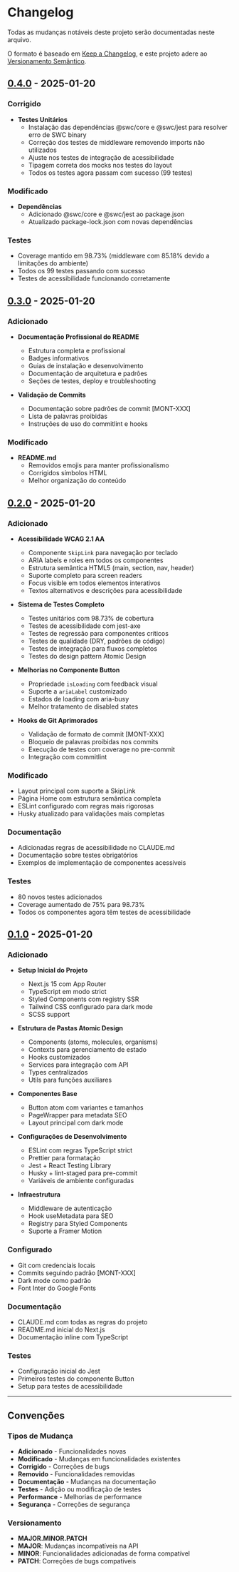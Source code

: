 # Changelog

Todas as mudanças notáveis deste projeto serão documentadas neste arquivo.

O formato é baseado em [Keep a Changelog](https://keepachangelog.com/pt-BR/1.0.0/),
e este projeto adere ao [Versionamento Semântico](https://semver.org/lang/pt-BR/).

## [0.4.0] - 2025-01-20

### Corrigido

- **Testes Unitários**
  - Instalação das dependências @swc/core e @swc/jest para resolver erro de SWC binary
  - Correção dos testes de middleware removendo imports não utilizados
  - Ajuste nos testes de integração de acessibilidade
  - Tipagem correta dos mocks nos testes do layout
  - Todos os testes agora passam com sucesso (99 testes)

### Modificado

- **Dependências**
  - Adicionado @swc/core e @swc/jest ao package.json
  - Atualizado package-lock.json com novas dependências

### Testes

- Coverage mantido em 98.73% (middleware com 85.18% devido a limitações do ambiente)
- Todos os 99 testes passando com sucesso
- Testes de acessibilidade funcionando corretamente

## [0.3.0] - 2025-01-20

### Adicionado

- **Documentação Profissional do README**
  - Estrutura completa e profissional
  - Badges informativos
  - Guias de instalação e desenvolvimento
  - Documentação de arquitetura e padrões
  - Seções de testes, deploy e troubleshooting

- **Validação de Commits**
  - Documentação sobre padrões de commit [MONT-XXX]
  - Lista de palavras proibidas
  - Instruções de uso do commitlint e hooks

### Modificado

- **README.md**
  - Removidos emojis para manter profissionalismo
  - Corrigidos símbolos HTML
  - Melhor organização do conteúdo

## [0.2.0] - 2025-01-20

### Adicionado

- **Acessibilidade WCAG 2.1 AA**
  - Componente `SkipLink` para navegação por teclado
  - ARIA labels e roles em todos os componentes
  - Estrutura semântica HTML5 (main, section, nav, header)
  - Suporte completo para screen readers
  - Focus visible em todos elementos interativos
  - Textos alternativos e descrições para acessibilidade

- **Sistema de Testes Completo**
  - Testes unitários com 98.73% de cobertura
  - Testes de acessibilidade com jest-axe
  - Testes de regressão para componentes críticos
  - Testes de qualidade (DRY, padrões de código)
  - Testes de integração para fluxos completos
  - Testes do design pattern Atomic Design

- **Melhorias no Componente Button**
  - Propriedade `isLoading` com feedback visual
  - Suporte a `ariaLabel` customizado
  - Estados de loading com aria-busy
  - Melhor tratamento de disabled states

- **Hooks de Git Aprimorados**
  - Validação de formato de commit [MONT-XXX]
  - Bloqueio de palavras proibidas nos commits
  - Execução de testes com coverage no pre-commit
  - Integração com commitlint

### Modificado

- Layout principal com suporte a SkipLink
- Página Home com estrutura semântica completa
- ESLint configurado com regras mais rigorosas
- Husky atualizado para validações mais completas

### Documentação

- Adicionadas regras de acessibilidade no CLAUDE.md
- Documentação sobre testes obrigatórios
- Exemplos de implementação de componentes acessíveis

### Testes

- 80 novos testes adicionados
- Coverage aumentado de 75% para 98.73%
- Todos os componentes agora têm testes de acessibilidade

## [0.1.0] - 2025-01-20

### Adicionado

- **Setup Inicial do Projeto**
  - Next.js 15 com App Router
  - TypeScript em modo strict
  - Styled Components com registry SSR
  - Tailwind CSS configurado para dark mode
  - SCSS support

- **Estrutura de Pastas Atomic Design**
  - Components (atoms, molecules, organisms)
  - Contexts para gerenciamento de estado
  - Hooks customizados
  - Services para integração com API
  - Types centralizados
  - Utils para funções auxiliares

- **Componentes Base**
  - Button atom com variantes e tamanhos
  - PageWrapper para metadata SEO
  - Layout principal com dark mode

- **Configurações de Desenvolvimento**
  - ESLint com regras TypeScript strict
  - Prettier para formatação
  - Jest + React Testing Library
  - Husky + lint-staged para pre-commit
  - Variáveis de ambiente configuradas

- **Infraestrutura**
  - Middleware de autenticação
  - Hook useMetadata para SEO
  - Registry para Styled Components
  - Suporte a Framer Motion

### Configurado

- Git com credenciais locais
- Commits seguindo padrão [MONT-XXX]
- Dark mode como padrão
- Font Inter do Google Fonts

### Documentação

- CLAUDE.md com todas as regras do projeto
- README.md inicial do Next.js
- Documentação inline com TypeScript

### Testes

- Configuração inicial do Jest
- Primeiros testes do componente Button
- Setup para testes de acessibilidade

---

## Convenções

### Tipos de Mudança

- **Adicionado** - Funcionalidades novas
- **Modificado** - Mudanças em funcionalidades existentes
- **Corrigido** - Correções de bugs
- **Removido** - Funcionalidades removidas
- **Documentação** - Mudanças na documentação
- **Testes** - Adição ou modificação de testes
- **Performance** - Melhorias de performance
- **Segurança** - Correções de segurança

### Versionamento

- **MAJOR.MINOR.PATCH**
- **MAJOR**: Mudanças incompatíveis na API
- **MINOR**: Funcionalidades adicionadas de forma compatível
- **PATCH**: Correções de bugs compatíveis

[0.4.0]: https://github.com/montink/frontend/compare/v0.3.0...v0.4.0
[0.3.0]: https://github.com/montink/frontend/compare/v0.2.0...v0.3.0
[0.2.0]: https://github.com/montink/frontend/compare/v0.1.0...v0.2.0
[0.1.0]: https://github.com/montink/frontend/releases/tag/v0.1.0
